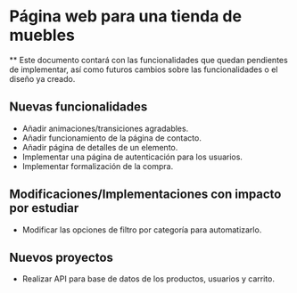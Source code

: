 # Página web para una tienda de muebles

** Este documento contará con las funcionalidades que quedan pendientes de implementar, así como futuros cambios sobre las funcionalidades o el diseño ya creado.

## Nuevas funcionalidades
* Añadir animaciones/transiciones agradables.
* Añadir funcionamiento de la página de contacto.
* Añadir página de detalles de un elemento.
* Implementar una página de autenticación para los usuarios.
* Implementar formalización de la compra.

## Modificaciones/Implementaciones con impacto por estudiar
* Modificar las opciones de filtro por categoría para automatizarlo.

## Nuevos proyectos
* Realizar API para base de datos de los productos, usuarios y carrito.